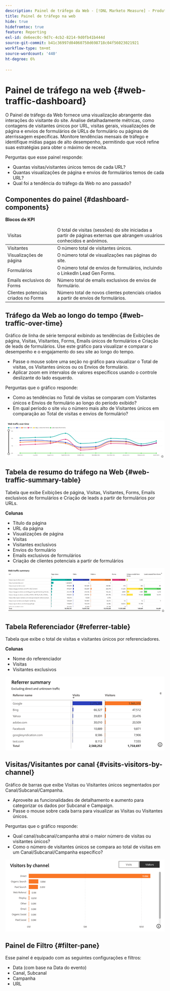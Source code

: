 ```yaml
---
description: Painel de tráfego da Web - [!DNL Marketo Measure] - Produto
title: Painel de tráfego na web
hide: true
hidefromtoc: true
feature: Reporting
exl-id: de6eec0c-9d7c-4cb2-8214-9d0fb41b444d
source-git-commit: b41c36997d04060750d698718c04f56023021921
workflow-type: tm+mt
source-wordcount: '440'
ht-degree: 6%

---
```


# Painel de tráfego na web {#web-traffic-dashboard}

O Painel de tráfego da Web fornece uma visualização abrangente das interações do visitante do site. Analise detalhadamente métricas, como contagens de visitantes únicos por URL, visitas gerais, visualizações de página e envios de formulários de URLs de formulário ou páginas de aterrissagem específicas. Monitore tendências mensais de tráfego e identifique mídias pagas de alto desempenho, permitindo que você refine suas estratégias para obter o máximo de receita.

Perguntas que esse painel responde:

* Quantas visitas/visitantes únicos temos de cada URL?
* Quantas visualizações de página e envios de formulários temos de cada URL?
* Qual foi a tendência do tráfego da Web no ano passado?

## Componentes do painel {#dashboard-components}

**Blocos de KPI**

<table>
<thead>
  <tr>
    <td>Visitas</td>
    <td>O total de visitas (sessões) do site iniciadas a partir de páginas externas que abrangem usuários conhecidos e anônimos.</td>
  </tr>
</thead>
<tbody>
  <tr>
    <td>Visitantes</td>
    <td>O número total de visitantes únicos.</td>
  </tr>
  <tr>
    <td>Visualizações de página</td>
    <td>O número total de visualizações nas páginas do site.</td>
  </tr>
  <tr>
    <td>Formulários</td>
    <td>O número total de envios de formulários, incluindo o LinkedIn Lead Gen Forms.</td>
  </tr>
  <tr>
    <td>Emails exclusivos do Forms</td>
    <td>Número total de emails exclusivos de envios de formulário.</td>
  </tr>
  <tr>
    <td>Clientes potenciais criados no Forms</td>
    <td>Número total de novos clientes potenciais criados a partir de envios de formulários.</td>
  </tr>
</tbody>
</table>

## Tráfego da Web ao longo do tempo {#web-traffic-over-time}

Gráfico de linha de série temporal exibindo as tendências de Exibições de página, Visitas, Visitantes, Forms, Emails únicos de formulários e Criação de leads de formulários. Use este gráfico para visualizar e comparar o desempenho e o engajamento do seu site ao longo do tempo.

* Passe o mouse sobre uma seção no gráfico para visualizar o Total de visitas, os Visitantes únicos ou os Envios de formulário.
* Aplicar zoom em intervalos de valores específicos usando o controle deslizante do lado esquerdo.

Perguntas que o gráfico responde:

* Como as tendências no Total de visitas se comparam com Visitantes únicos e Envios de formulário ao longo do período exibido?
* Em qual período o site viu o número mais alto de Visitantes únicos em comparação ao Total de visitas e envios de formulário?

![](assets/web-traffic-dashboard-1.png)

## Tabela de resumo do tráfego na Web {#web-traffic-summary-table}

Tabela que exibe Exibições de página, Visitas, Visitantes, Forms, Emails exclusivos de formulários e Criação de leads a partir de formulários por URLs.

**Colunas**

* Título da página
* URL da página
* Visualizações de página
* Visitas
* Visitantes exclusivos
* Envios do formulário
* Emails exclusivos de formulários
* Criação de clientes potenciais a partir de formulários

![](assets/web-traffic-dashboard-2.png)

## Tabela Referenciador {#referrer-table}

Tabela que exibe o total de visitas e visitantes únicos por referenciadores.

**Colunas**

* Nome do referenciador
* Visitas
* Visitantes exclusivos

![](assets/web-traffic-dashboard-3.png)

## Visitas/Visitantes por canal {#visits-visitors-by-channel}

Gráfico de barras que exibe Visitas ou Visitantes únicos segmentados por Canal/Subcanal/Campanha.

* Aproveite as funcionalidades de detalhamento e aumento para categorizar os dados por Subcanal e Campaign.
* Passe o mouse sobre cada barra para visualizar as Visitas ou Visitantes únicos.

Perguntas que o gráfico responde:

* Qual canal/subcanal/campanha atrai o maior número de visitas ou visitantes únicos?
* Como o número de visitantes únicos se compara ao total de visitas em um Canal/Subcanal/Campanha específico?

![](assets/web-traffic-dashboard-4.png)

## Painel de Filtro {#filter-pane}

Esse painel é equipado com as seguintes configurações e filtros:

* Data (com base na Data do evento)
* Canal, Subcanal
* Campanha
* URL
